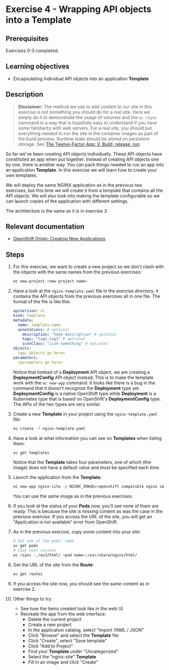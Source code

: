 # Exercise 4 - Wrapping API objects into a Template

## Prerequisites

Exercises 0-3 completed.

## Learning objectives

* Encapsulating individual API objects into an application **Template**

## Description

> **Disclaimer:** The method we use to add content to our site in this exercise is
> not something you should do for a real site. Here we simply do it to
> demonstrate the usage of volumes and the `oc rsync` command in a way that is
> hopefully easy to understand if you have some familiarity with web servers.
> For a real site, you should put everything needed to run the site in the
> container images as part of the build process. Runtime state should be stored
> on persistent storage. See
> [The Twelve-Factor App: V. Build, release, run](https://12factor.net/build-release-run).

So far we've been creating API objects individually. These API objects have
constituted an app when put together. Instead of creating API objects one by
one, there is another way. You can pack things needed to run an app into an
application **Template**. In this exercise we will learn how to create your own
templates.

We will deploy the same NGINX application as in the previous two exercises, but
this time we will create it from a template that contains all the API objects.
We will also look into making the template configurable so we can launch copies
of the application with different settings.

The architecture is the same as it is in exercise 3.

## Relevant documentation

* [OpenShift Origin: Creating New Applications](https://docs.openshift.org/3.6/dev_guide/application_lifecycle/new_app.html)

## Steps

1. For this exercise, we want to create a new project so we don't clash with the
   objects with the same names from the previous exercises:
   ```bash
   oc new-project <new project name>
   ```

2. Have a look at the `nginx-template.yaml` file in the exercise directory. It
   contains the API objects from the previous exercises all in one file. The
   format of the file is like this:
   ```yaml
   apiVersion: v1
   kind: Template
   metadata:
     name: template-name
     annotations: # optional
       description: "Some description" # optional
       tags: "tag1,tag2" # optional
       iconClass: "icon-something" # optional
   objects:
     <api objects go here>
   parameters:
     <parameters go here>
   ```
   Notice that instead of a **Deployment** API object, we are creating a
   **DeploymentConfig** API object instead. This is to make the template work
   with the `oc new-app` command. It looks like there is a bug in the command
   that it doesn't recognize the **Deployment** type yet. **DeploymentConfig**
   is a native OpenShift type while **Deployment** is a Kubernetes type that is
   based on OpenShift's **DeploymentConfig** type. The APIs of the two types are
   very similar.

3. Create a new **Template** in your project using the `nginx-template.yaml`
   file:
   ```bash
   oc create -f nginx-template.yaml
   ```

4. Have a look at what information you can see on **Templates** when listing
   them:
   ```bash
   oc get templates
   ```
   Notice that the **Template** takes four parameters, one of which (the image)
   does not have a default value and must be specified each time.

5. Launch the application from the **Template**:
   ```bash
   oc new-app nginx-site -p NGINX_IMAGE=<openshift compatible nginx image>
   ```
   You can use the same image as in the previous exercises.

6. If you look at the status of your **Pods** now, you'll see none of them are
   ready. This is because the site is missing content as was the case in the
   previous exercise. If you access the URL of the site, you will get an
   "Application is not available" error from OpenShift.

7. As in the previous exercise, copy some content into your site:
   ```bash
   # Get one of the pods' name
   oc get pods
   # Copy over content
   oc rsync ../ex3/html/ <pod name>:/usr/share/nginx/html/
   ```

8. Get the URL of the site from the **Route**:
   ```bash
   oc get routes
   ```

9. If you access the site now, you should see the same content as in exercise 2.

10. Other things to try:
    * See how the items created look like in the web UI
    * Recreate the app from the web interface:
       * Delete the current project
       * Create a new project
       * In the application catalog, select "Import YAML / JSON"
       * Click "Browse" and select the **Template** file
       * Click "Create", select "Save template"
       * Click "Add to Project"
       * Find your **Template** under "Uncategorized"
       * Select the "nginx-site" **Template**
       * Fill in an image and click "Create"
